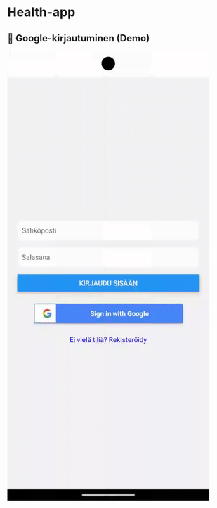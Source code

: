 # Health-app

## 🔐 Google-kirjautuminen (Demo)

![Google-kirjautumisen demo](./assets/GoogleLogin-demo-ezgif.com-video-to-gif-converter.gif)